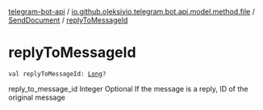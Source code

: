[telegram-bot-api](../../index.md) / [io.github.oleksivio.telegram.bot.api.model.method.file](../index.md) / [SendDocument](index.md) / [replyToMessageId](./reply-to-message-id.md)

# replyToMessageId

`val replyToMessageId: `[`Long`](https://kotlinlang.org/api/latest/jvm/stdlib/kotlin/-long/index.html)`?`

reply_to_message_id	Integer	Optional	If the message is a reply, ID of the original message


